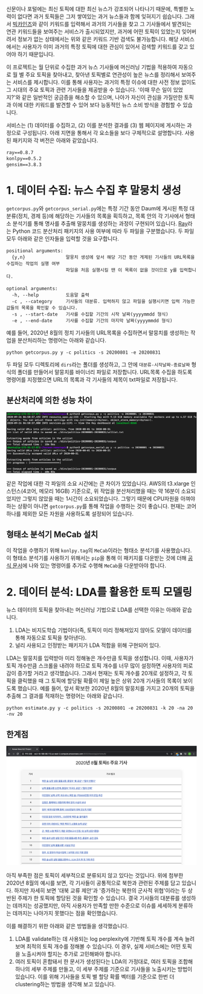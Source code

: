 신문이나 포털에는 최신 토픽에 대한 최신 뉴스가 강조되어 나타나기 때문에, 특별한 노력이 없다면 과거 토픽들은 그저 쌓여있는 과거 뉴스들과 함께 잊혀지기 쉽습니다. 그래서 [빅카인즈](https://www.bigkinds.or.kr/v2/news/index.do)와 같이 키워드를 입력해서 과거의 기사들을 찾고 그 기사들에서 발견되는 연관 키워드들을 보여주는 서비스가 출시되었지만, 과거에 어떤 토픽이 있었는지 잊어버려서 정보가 없는 상태에서는 위와 같은 키워드 기반 검색도 불가능합니다. 해당 서비스에서는 사용자가 이미 과거의 특정 토픽에 대한 관심이 있어서 검색할 키워드를 갖고 있어야 하기 때문입니다.

이 프로젝트는 월 단위로 수집한 과거 뉴스 기사들에 머신러닝 기법을 적용하여 자동으로 월 별 주요 토픽을 찾아내고, 찾아낸 토픽별로 연관성이 높은 뉴스를 정리해서 보여주는 서비스를 제시합니다. 이를 통해 사용자는 과거의 특정 이슈에 대한 사전 정보 없이도 그 시대의 주요 토픽과 관련 기사들을 제공받을 수 있습니다. '이때 무슨 일이 있었지?'와 같은 일반적인 궁금증을 해소할 수 있으며, 나아가 자신이 관심을 가질만한 토픽과 이에 대한 키워드를 발견할 수 있어 보다 능동적인 뉴스 소비 방식을 경험할 수 있습니다. 

서비스는 (1) 데이터를 수집하고, (2) 이를 분석한 결과를 (3) 웹 페이지에 게시하는 과정으로 구성됩니다. 아래 지면을 통해서 각 요소들을 보다 구체적으로 설명합니다. 사용된 패키지와 각 버전은 아래와 같았습니다.
```
ray==0.8.7
konlpy==0.5.2
gensim==3.8.3
```

# 1. 데이터 수집: 뉴스 수집 후 말뭉치 생성
`getcorpus.py`와 `getcorpus_serial.py`에는 특정 기간 동안 Daum에 게시된 특정 대분류(정치, 경제 등)에 해당하는 기사들의 목록을 획득하고, 목록 안의 각 기사에서 형태소 분석기를 통해 명사를 추출해 말뭉치를 생성하는 과정이 구현되어 있습니다. [Ray](https://docs.ray.io/en/latest/)라는 Python 코드 분산처리 패키지의 사용 여부에 따라 두 파일을 구분했습니다. 두 파일 모두 아래와 같은 인자들을 입력할 것을 요구합니다.
```
positional arguments:
  {y,n}               말뭉치 생성에 앞서 해당 기간 동안 게제된 기사들의 URL목록을 수집하는 작업의 실행 여부
                      파일을 처음 실행시킬 땐 이 목록이 없을 것이므로 y를 입력합니다.

optional arguments:
  -h, --help          도움말 출력
  -c , --category     기사들의 대분류. 입력하지 않고 파일을 실행시키면 입력 가능한 값들의 목록을 확인할 수 있습니다.
  -s , --start-date   기사를 수집할 기간의 시작 날짜(yyyymmdd 형식)
  -e , --end-date     기사를 수집할 기간의 마지막 날짜(yyyymmdd 형식)
```
예를 들어, 2020년 8월의 정치 기사들의 URL목록을 수집하면서 말뭉치를 생성하는 작업을 분산처리하는 명령어는 아래와 같습니다.
```
python getcorpus.py y -c politics -s 20200801 -e 20200831
```
두 파일 모두 디렉토리에 `dirs`라는 폴더를 생성하고, 그 안에 `대분류-시작날짜-종료날짜` 형식의 폴더를 만들어서 말뭉치를 바이너리 파일로 저장합니다. URL목록 수집을 하도록 명령어를 지정했으면 URL의 목록과 각 기사들의 제목이 txt파일로 저장됩니다. 

## 분산처리에 의한 성능 차이

![parallel_vs_serial](misc/parallel_vs_serial.png)

같은 작업에 대한 각 파일의 소요 시간에는 큰 차이가 있었습니다. AWS의 t3.xlarge 인스턴스(4코어, 메모리 16GB) 기준으로, 위 작업을 분산처리했을 때는 약 16분이 소요되었지만 그렇지 않았을 때는 1시간이 소요되었습니다. 그렇기 때문에 CPU자원을 아껴야 하는 상황이 아니면 `getcorpus.py`를 통해 작업을 수행하는 것이 좋습니다. 현재는 코어 하나를 제외한 모든 자원을 사용하도록 설정되어 있습니다.

## 형태소 분석기 MeCab 설치
이 작업을 수행하기 위해 `konlpy.tag`의 `MeCab`이라는 형태소 분석기를 사용했습니다. 이 형태소 분석기를 사용하기 위해서는 `pip`을 통해 이 패키지를 다운받는 것에 더해 [공식 문서](https://konlpy-ko.readthedocs.io/ko/v0.4.3/install/)에 나와 있는 명령어를 추가로 수행해 `MeCab`을 다운받아야 합니다.

# 2. 데이터 분석: LDA를 활용한 토픽 모델링
뉴스 데이터의 토픽을 찾아내는 머신러닝 기법으로 LDA를 선택한 이유는 아래와 같습니다.

1. LDA는 비지도학습 기법이다(즉, 토픽이 미리 정해져있지 않아도 모델이 데이터를 통해 자동으로 토픽을 찾아낸다).
2. 널리 사용되고 인정받는 패키지가 LDA 적합을 위해 구현되어 있다.

LDA는 말뭉치를 입력받아 미리 정해놓은 개수만큼 토픽을 생성합니다. 이때, 사용자가 토픽 개수만큼 스크롤을 내려야 하므로 토픽 개수를 너무 많이 설정하면 사용자의 피로감이 증가할 거라고 생각했습니다. 그래서 현재는 토픽 개수를 20개로 설정하고, 각 토픽을 클릭했을 때 그 토픽에 할당될 확률이 제일 높은 상위 20개 기사들의 목록이 보이도록 했습니다. 예를 들어, 앞서 확보한 2020년 8월의 말뭉치를 가지고 20개의 토픽을 추출해 그 결과를 적재하는 명령어는 아래와 같습니다. 
```
python estimate.py y -c politics -s 20200801 -e 20200831 -k 20 -na 20 -nv 20
```

## 한계점

![problem_2020_08](misc/2020_08_6.png)

아직 부족한 점은 토픽이 세부적으로 분류되지 않고 있다는 것입니다. 위에 첨부한 2020년 8월의 예시를 보면, 각 기사들이 공통적으로 북한과 관련된 주제를 담고 있습니다. 하지만 자세히 보면 '대북 교류 제안'과 '증가하는 북한의 군사적 위협'이라는 두 상반된 주제가 한 토픽에 할당된 것을 확인할 수 있습니다. 결국 기사들의 대분류를 생성하는 데까지는 성공했지만, 아직 사용자가 만족할 만한 수준으로 이슈를 세세하게 분류하는 데까지는 나아가지 못했다는 점을 확인했습니다.

이를 해결하기 위한 아래와 같은 방법들을 생각했습니다. 
1. LDA를 validate하는 데 사용되는 log perplexity에 기반해 토픽 개수를 계속 늘려보며 최적의 토픽 개수를 정해볼 수 있습니다. 이 경우, 실제 서비스에는 어떤 토픽을 노출시켜야 할지는 추가로 고민해봐야 합니다.
2. 여러 토픽이 혼합돼서 한 문서가 생성된다는 LDA의 가정대로, 여러 토픽을 조합해 하나의 세부 주제를 만들고, 이 세부 주제를 기준으로 기사들을 노출시키는 방법이 있습니다. 이를 위해 기사들을 토픽 별 할당 확률 벡터를 기준으로 한번 더 clustering하는 방법을 생각해 보고 있습니다.
